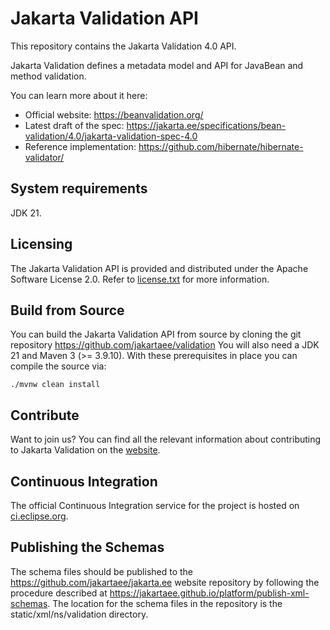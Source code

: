 # Jakarta Validation API

This repository contains the Jakarta Validation 4.0 API.

Jakarta Validation defines a metadata model and API for JavaBean and method validation.

You can learn more about it here:
* Official website: <https://beanvalidation.org/>
* Latest draft of the spec: <https://jakarta.ee/specifications/bean-validation/4.0/jakarta-validation-spec-4.0>
* Reference implementation: <https://github.com/hibernate/hibernate-validator/>

## System requirements

JDK 21.

## Licensing

The Jakarta Validation API is provided and distributed under the Apache Software License 2.0.
Refer to [license.txt](https://github.com/jakartaee/validation/blob/master/license.txt) for more information.

## Build from Source

You can build the Jakarta Validation API from source by cloning the git repository https://github.com/jakartaee/validation
You will also need a JDK 21 and Maven 3 (>= 3.9.10). With these prerequisites in place you can compile the source via:

    ./mvnw clean install

## Contribute

Want to join us? You can find all the relevant information about contributing to Jakarta Validation on the [website](https://beanvalidation.org/contribute/).

## Continuous Integration

The official Continuous Integration service for the project is hosted on [ci.eclipse.org](https://ci.eclipse.org/validation/).

## Publishing the Schemas
The schema files should be published to the https://github.com/jakartaee/jakarta.ee website repository by following the
procedure described at https://jakartaee.github.io/platform/publish-xml-schemas. The location for
the schema files in the repository is the static/xml/ns/validation directory.
